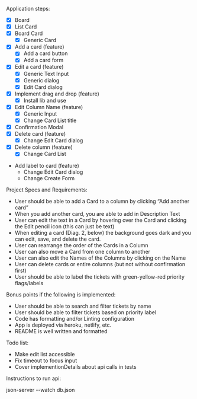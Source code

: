 Application steps:

-   [x] Board
-   [x] List Card
-   [x] Board Card
    -   [x] Generic Card
-   [x] Add a card (feature)
    -   [x] Add a card button
    -   [x] Add a card form
-   [x] Edit a card (feature)
    -   [x] Generic Text Input
    -   [x] Generic dialog
    -   [x] Edit Card dialog
-   [x] Implement drag and drop (feature)
    -   [x] Install lib and use
-   [x] Edit Column Name (feature)
    -   [x] Generic Input
    -   [x] Change Card List title
-   [x] Confirmation Modal
-   [x] Delete card (feature)
    -   [x] Change Edit Card dialog
-   [x] Delete column (feature)
    -   [x] Change Card List
-   Add label to card (feature)
    -   Change Edit Card dialog
    -   Change Create Form

Project Specs and Requirements:

-   User should be able to add a Card to a column by clicking “Add another card”
-   When you add another card, you are able to add in Description Text
-   User can edit the text in a Card by hovering over the Card and clicking the Edit pencil
    icon (this can just be text)
-   When editing a card (Diag. 2, below) the background goes dark and you can edit,
    save, and delete the card.
-   User can rearrange the order of the Cards in a Column
-   User can also move a Card from one column to another
-   User can also edit the Names of the Columns by clicking on the Name
-   User can delete cards or entire columns (but not without confirmation first)
-   User should be able to label the tickets with green-yellow-red priority flags/labels

Bonus points if the following is implemented:

-   User should be able to search and filter tickets by name
-   User should be able to filter tickets based on priority label
-   Code has formatting and/or Linting configuration
-   App is deployed via heroku, netlify, etc.
-   README is well written and formatted

Todo list:

-   Make edit list accessible
-   Fix timeout to focus input
-   Cover implementionDetails about api calls in tests

Instructions to run api:

json-server --watch db.json
